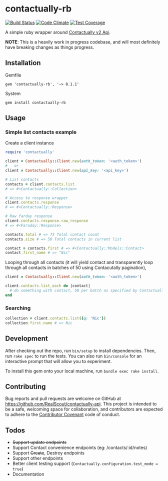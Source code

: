 # contactually-rb

[![Build Status](https://travis-ci.org/RealScout/contactually-rb.svg?branch=master)](https://travis-ci.org/RealScout/contactually-rb)
[![Code Climate](https://codeclimate.com/github/RealScout/contactually-rb/badges/gpa.svg)](https://codeclimate.com/github/RealScout/contactually-rb)
[![Test Coverage](https://codeclimate.com/github/RealScout/contactually-rb/badges/coverage.svg)](https://codeclimate.com/github/RealScout/contactually-rb)

A simple ruby wrapper around [Contactually v2 Api](https://developers.contactually.com/docs/v2/).

__NOTE__: This is a heavily work in progress codebase, and will most definitely have breaking changes as things progress.

## Installation

Gemfile

```
gem 'contactually-rb', '~> 0.1.1'
```

System

```
gem install contactually-rb
```

## Usage

### Simple list contacts example

Create a client instance

```ruby
require 'contactually'

client = Contactually::Client.new(auth_token: '<auth_token>')
#   or
client = Contactually::Client.new(api_key: '<api_key>')
```

```ruby
# List contacts
contacts = client.contacts.list
# => #<Contactually::Collection>

# Access to response wrapper
client.contacts.response
# => #<Contactually::Response>

# Raw farday response
client.contacts.response.raw_response
# => #<Faraday::Response>

contacts.total # => 73 Total contact count
contacts.size # => 50 Total contacts in current list

contact = contacts.first # => #<Contactually::Models::Contact>
contact.first_name # => "Nic"
```

Looping through all contacts (it will yield contact and transparently loop through all contacts in batches of 50 using Contacutally pagination),

```ruby
client = Contactually::Client.new(auth_token: '<auth_token>')

client.contacts.list_each do |contact|
  # do something with contact, 50 per batch as specified by Contactually API
end
```

### Searching

```ruby
collection = client.contacts.list({q: 'Nic'})
collection.first.name # => Nic
```

## Development

After checking out the repo, run `bin/setup` to install dependencies. Then, run `rake spec` to run the tests. You can also run `bin/console` for an interactive prompt that will allow you to experiment.

To install this gem onto your local machine, run `bundle exec rake install`.

## Contributing

Bug reports and pull requests are welcome on GitHub at https://github.com/RealScout/contactually-api. This project is intended to be a safe, welcoming space for collaboration, and contributors are expected to adhere to the [Contributor Covenant](http://contributor-covenant.org) code of conduct.

## Todos

- ~~Support update endpoints~~
- Support Contact convenience endpoints (eg: /contacts/:id/notes)
- Support ~~Create~~, Destroy endpoints
- Support other endpoints
- Better client testing support (`Contactually.configuration.test_mode = true`)
- Documentation

